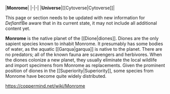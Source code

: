 |**Monrome**|
|-|-|
|**Universe**|[[Cytoverse\|Cytoverse]]|

This page or section needs to be updated with new information for *Defiant*!Be aware that in its current state, it may not include all additional content yet.

**Monrome** is the native planet of the [[Dione\|diones]].
Diones are the only sapient species known to inhabit Monrome. It presumably has some bodies of water, as the aquatic [[Garqua\|garqua]] is native to the planet. There are no predators; all of the known fauna are scavengers and herbivores. When the diones colonize a new planet, they usually eliminate the local wildlife and import specimens from Monrome as replacements. Given the prominent position of diones in the [[Superiority\|Superiority]], some species from Monrome have become quite widely distributed.



https://coppermind.net/wiki/Monrome